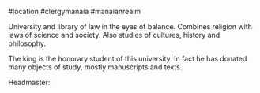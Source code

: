 #location #clergymanaia #manaianrealm 

University and library of law in the eyes of balance. Combines religion with laws of science and society. Also studies of cultures, history and philosophy.

The king is the honorary student of this university. In fact he has donated many objects of study, mostly manuscripts and texts. 

Headmaster: 